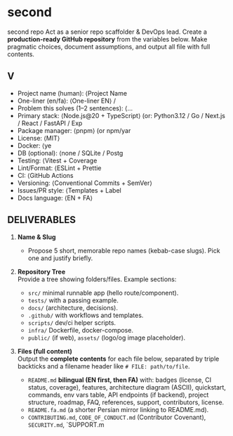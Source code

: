 # second
second repo
Act as a senior repo scaffolder & DevOps lead. Create a **production-ready GitHub repository** from the variables below. Make pragmatic choices, document assumptions, and output all file with full contents.
## V
- Project name (human): ⟨Project Name
- One-liner (en/fa): ⟨One-liner EN⟩ /
- Problem this solves (1–2 sentences): ⟨…
- Primary stack: ⟨Node.js@20 + TypeScript⟩ (or: Python3.12 / Go / Next.js / React / FastAPI / Exp
- Package manager: ⟨pnpm⟩ (or npm/yar
- License: ⟨MIT⟩
- Docker: ⟨ye
- DB (optional): ⟨none / SQLite / Postg
- Testing: ⟨Vitest + Coverage
- Lint/Format: ⟨ESLint + Prettie
- CI: ⟨GitHub Actions
- Versioning: ⟨Conventional Commits + SemVer⟩
- Issues/PR style: ⟨Templates + Label
- Docs language: ⟨EN + FA⟩

## DELIVERABLES
1) **Name & Slug**  
   - Propose 5 short, memorable repo names (kebab-case slugs). Pick one and justify briefly.

2) **Repository Tree**  
   Provide a tree showing folders/files. Example sections:
   - `src/` minimal runnable app (hello route/component).
   - `tests/` with a passing example.
   - `docs/` (architecture, decisions).
   - `.github/` with workflows and templates.
   - `scripts/` dev/ci helper scripts.
   - `infra/` Dockerfile, docker-compose.
   - `public/` (if web), `assets/` (logo/og image placeholder).

3) **Files (full content)**  
   Output the **complete contents** for each file below, separated by triple backticks and a filename header like `# FILE: path/to/file`.
   - `README.md` **bilingual (EN first, then FA)** with:
     badges (license, CI status, coverage), features, architecture diagram (ASCII), quickstart, commands, env vars table, API endpoints (if backend), project structure, roadmap, FAQ, references, support, contributors, license.
   - `README.fa.md` (a shorter Persian mirror linking to README.md).
   - `CONTRIBUTING.md`, `CODE_OF_CONDUCT.md` (Contributor Covenant), `SECURITY.md`, `SUPPORT.m

